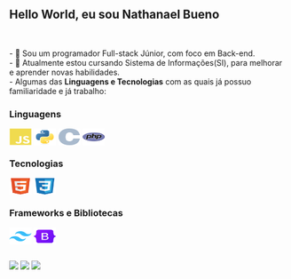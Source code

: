 ## Hello World, eu sou Nathanael Bueno
<br>
<p>
- 🔭 Sou um programador Full-stack Júnior, com foco em Back-end.<br>
- 🌱 Atualmente estou cursando Sistema de Informações(SI), para melhorar e aprender novas habilidades.<br>
- Algumas das <strong>Linguagens e Tecnologias</strong> com as quais já possuo familiaridade e já trabalho:
</p>
<!--[![Anurag's GitHub stats-Dark](https://github-readme-stats.vercel.app/api?username=nathanael\&show_icons=true\&theme=dark#gh-dark-mode-only)](https://github.com/nathanael-bueno/github-readme-stats#responsive-card-theme#gh-dark-mode-only)-->
<h3>Linguagens</h3>
<div style="display: inline_block">
  <img align="center" alt="nbueno-Js" height="30" width="40" src="https://raw.githubusercontent.com/devicons/devicon/master/icons/javascript/javascript-plain.svg">
  <!--<img align="center" alt="nbueno-Ts" height="30" width="40" src="https://raw.githubusercontent.com/devicons/devicon/master/icons/typescript/typescript-plain.svg">
  <img align="center" alt="nbueno-React" height="30" width="40" src="https://raw.githubusercontent.com/devicons/devicon/master/icons/react/react-original.svg">-->
  <img align="center" alt="nbueno-Python" height="30" width="40" src="https://raw.githubusercontent.com/devicons/devicon/master/icons/python/python-original.svg">
  <img align="center" alt="nbueno-C" height="30" width="40" src="https://raw.githubusercontent.com/devicons/devicon/master/icons/c/c-original.svg">
  <img align="center" alt="nbueno-PHP" height="30" width="40" src="https://raw.githubusercontent.com/devicons/devicon/master/icons/php/php-original.svg">
  <!--<img align="center" alt="nbueno-Csharp" height="30" width="40" src="https://raw.githubusercontent.com/devicons/devicon/master/icons/csharp/csharp-original.svg">-->
</div>
<h3>Tecnologias</h3>
<div style="display: inline_block">
  <img align="center" alt="nbueno-HTML" height="30" width="40" src="https://raw.githubusercontent.com/devicons/devicon/master/icons/html5/html5-original.svg">
  <img align="center" alt="nbueno-CSS" height="30" width="40" src="https://raw.githubusercontent.com/devicons/devicon/master/icons/css3/css3-original.svg">
  <!--<img align="center" alt="nbueno-dotNET" height="30" width="40" src="https://raw.githubusercontent.com/devicons/devicon/master/icons/dot-net/dot-net-original.svg">-->
</div>
<h3>Frameworks e Bibliotecas</h3>
<div style="display: inline_block">
  <img align="center" alt="nbueno-tailwind" height="30" width="40" src="https://raw.githubusercontent.com/devicons/devicon/master/icons/tailwindcss/tailwindcss-original.svg">
  <img align="center" alt="nbueno-bootstrap" height="30" width="40" src="https://raw.githubusercontent.com/devicons/devicon/master/icons/bootstrap/bootstrap-original.svg">
</div>

  ##
 
<div>
  <!-- <a href="https://www.youtube.com/channel/UC_-uuuZbY0AAt9CViNzvc-Q" target="_blank"><img src="https://img.shields.io/badge/YouTube-FF0000?style=for-the-badge&logo=youtube&logoColor=white" target="_blank"></a> -->
  <a href = "https://instagram.com/nathan_bueno_oficial" target="_blank"><img src="https://img.shields.io/badge/-Instagram-%23E4405F?style=for-the-badge&logo=instagram&logoColor=white" target="_blank"></a>
 <!--	<a href="https://www.twitch.tv/rafaballerinii" target="_blank"><img src="https://img.shields.io/badge/Twitch-9146FF?style=for-the-badge&logo=twitch&logoColor=white" target="_blank"></a>
 <a href="https://discord.gg/wagxzStdcR" target="_blank"><img src="https://img.shields.io/badge/Discord-7289DA?style=for-the-badge&logo=discord&logoColor=white" target="_blank"></a> -->
  <a href = "https://mail.google.com/mail/u/0/?fs=1&tf=cm&to=nathan.bueno.077@gmail.com&su=Contatando+pelo+Github" target="_blank"><img src="https://img.shields.io/badge/-Gmail-%23333?style=for-the-badge&logo=gmail&logoColor=white" target="_blank"></a>
  <a href = "https://www.linkedin.com/in/nathanael-bueno/" target="_blank"><img src="https://img.shields.io/badge/-LinkedIn-%230077B5?style=for-the-badge&logo=linkedin&logoColor=white" target="_blank"></a> 
  
</div>
